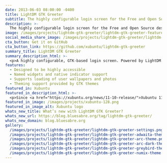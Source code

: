 ```yaml
---
date: 2013-06-03 08:00:00 -0400
title: LightDM GTK Greeter
subtitle: The highly configurable login screen for the Free and Open Source desktop.
description: >-
  The highly configurable login screen for the Free and Open Source desktop.
image: /images/projects/lightdm-gtk-greeter/lightdm-gtk-greeter-featured.png
social_media_share_image: /images/projects/lightdm-gtk-greeter/lightdm-gtk-greeter-shared.png
cta_button: Get it on GitHub
cta_button_link: https://github.com/xubuntu/lightdm-gtk-greeter
summary_title: LightDM GTK Greeter
summary_description_html: >-
  <p>A highly configurable, GTK-based login screen. Powered by LightDM and configurable with the <a href="https://github.com/xubuntu/lightdm-gtk-greeter-settings">companion app</a>.</p>
features:
  - Designed to be highly accessible
  - Named widgets and native indicator support
  - Supports loading of user wallpapers and photos
  - Theming support provided by GTK themes
featured_in: Xubuntu
featured_in_description_html: >-
  <p>Since <a href="https://xubuntu.org/news/11-10-release/">Xubuntu 11.10</a> “Oneiric Ocelot”</p>
featured_in_image: /images/projects/xubuntu-128.png
featured_in_image_alt: Xubuntu logo
whats_new_title: What’s new with LightDM GTK Greeter?
whats_new_url: https://blog.bluesabre.org/tag/lightdm-gtk-greeter/
whats_new_domain: blog.bluesabre.org
gallery:
  /images/projects/lightdm-gtk-greeter/lightdm-gtk-greeter-settings.png: "LightDM GTK Greeter settings dialog"
  /images/projects/lightdm-gtk-greeter/lightdm-gtk-greeter-adwaita-theme.png: "LightDM GTK Greeter with the Adwaita theme"
  /images/projects/lightdm-gtk-greeter/lightdm-gtk-greeter-arc-theme.png: "LightDM GTK Greeter with the Arc theme"
  /images/projects/lightdm-gtk-greeter/lightdm-gtk-greeter-arc-dark-theme.png: "LightDM GTK Greeter with the Arc Dark theme"
  /images/projects/lightdm-gtk-greeter/lightdm-gtk-greeter-greybird-theme.png: "LightDM GTK Greeter with the Greybird theme"
  /images/projects/lightdm-gtk-greeter/lightdm-gtk-greeter-numix-theme.png: "LightDM GTK Greeter with the Numix theme"
---
```

